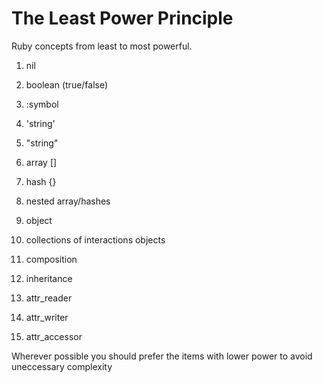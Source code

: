 The Least Power Principle
=========================

Ruby concepts from least to most powerful.

1. nil
2. boolean (true/false)
3. :symbol
4. 'string'
5. "string"
6. array []
7. hash {}
8. nested array/hashes
9. object
10. collections of interactions objects
11. composition
12. inheritance


1. attr_reader
2. attr_writer
3. attr_accessor

Wherever possible you should prefer the items with lower power to avoid uneccessary complexity
